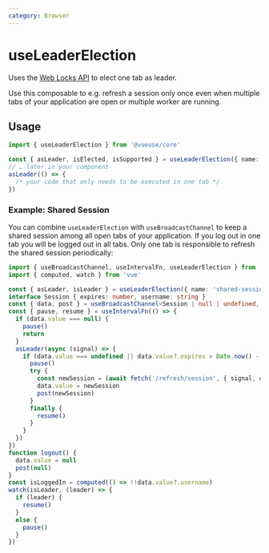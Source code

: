 ```yaml
---
category: Browser
---
```


# useLeaderElection

Uses the [Web Locks API](https://developer.mozilla.org/en-US/docs/Web/API/Web_Locks_API) to elect one tab as leader.

Use this composable to e.g. refresh a session only once even when multiple tabs of your application are open or multiple worker are running.

## Usage

```ts
import { useLeaderElection } from '@vueuse/core'

const { asLeader, isElected, isSupported } = useLeaderElection({ name: 'lock-name' })
// … later in your component
asLeader(() => {
  /* your code that only needs to be executed in one tab */
})
```

### Example: Shared Session

You can combine `useLeaderElection` with `useBroadcastChannel` to keep a shared session among all open tabs of your application.
If you log out in one tab you will be logged out in all tabs. Only one tab is responsible to refresh the shared session
periodically:

```ts
import { useBroadcastChannel, useIntervalFn, useLeaderElection } from '@vueuse/core'
import { computed, watch } from 'vue'

const { asLeader, isLeader } = useLeaderElection({ name: 'shared-session' })
interface Session { expires: number, username: string }
const { data, post } = useBroadcastChannel<Session | null | undefined, Session | null>({ name: 'shared-session' })
const { pause, resume } = useIntervalFn(() => {
  if (data.value === null) {
    pause()
    return
  }
  asLeader(async (signal) => {
    if (data.value === undefined || data.value?.expires > Date.now() - 1000 * 60 * 5) {
      pause()
      try {
        const newSession = (await fetch('/refresh/session', { signal, credentials: 'include' })).json()
        data.value = newSession
        post(newSession)
      }
      finally {
        resume()
      }
    }
  })
})
function logout() {
  data.value = null
  post(null)
}
const isLoggedIn = computed(() => !!data.value?.username)
watch(isLeader, (leader) => {
  if (leader) {
    resume()
  }
  else {
    pause()
  }
})
```
